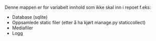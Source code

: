 Denne mappen er for variabelt innhold som ikke skal inn i repoet f.eks:

* Database (sqlite)
* Oppsamlede static filer (etter å ha kjørt manage.py staticcollect)
* Mediafiler
* Logg
